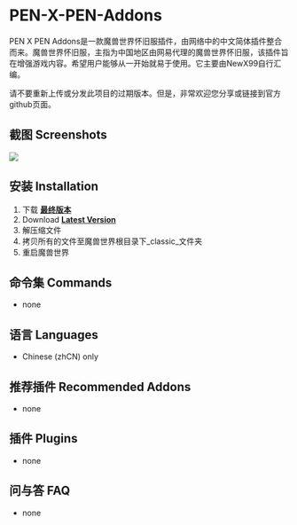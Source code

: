 # PEN-X-PEN-Addons
PEN X PEN Addons是一款魔兽世界怀旧服插件，由网络中的中文简体插件整合而来。魔兽世界怀旧服，主指为中国地区由网易代理的魔兽世界怀旧服，该插件旨在增强游戏内容。希望用户能够从一开始就易于使用。它主要由NewX99自行汇编。

请不要重新上传或分发此项目的过期版本。但是，非常欢迎您分享或链接到官方github页面。

## 截图 Screenshots
<img src="https://github.com/NewX99/PEN-X-PEN-Addons/blob/master/image/Addons%20list.jpg">

## 安装 Installation
1. 下载 **[最终版本](https://github.com/NewX99/PEN-X-PEN-Addons/blob/master/Master-zip/PEN%20X%20PEN%20Addons.7z)**
1. Download **[Latest Version](https://github.com/NewX99/PEN-X-PEN-Addons/blob/master/Master-zip/PEN%20X%20PEN%20Addons.7z)**
2. 解压缩文件
3. 拷贝所有的文件至魔兽世界根目录下_classic_文件夹
4. 重启魔兽世界

## 命令集 Commands
* none

## 语言 Languages
* Chinese (zhCN) only

## 推荐插件 Recommended Addons
* none

## 插件 Plugins
* none

## 问与答 FAQ
* none
